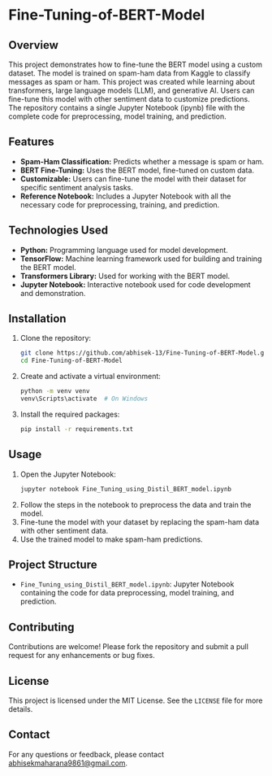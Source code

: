 # Fine-Tuning-of-BERT-Model

## Overview
This project demonstrates how to fine-tune the BERT model using a custom dataset. The model is trained on spam-ham data from Kaggle to classify messages as spam or ham. This project was created while learning about transformers, large language models (LLM), and generative AI. Users can fine-tune this model with other sentiment data to customize predictions. The repository contains a single Jupyter Notebook (ipynb) file with the complete code for preprocessing, model training, and prediction.

## Features
- **Spam-Ham Classification:** Predicts whether a message is spam or ham.
- **BERT Fine-Tuning:** Uses the BERT model, fine-tuned on custom data.
- **Customizable:** Users can fine-tune the model with their dataset for specific sentiment analysis tasks.
- **Reference Notebook:** Includes a Jupyter Notebook with all the necessary code for preprocessing, training, and prediction.

## Technologies Used
- **Python:** Programming language used for model development.
- **TensorFlow:** Machine learning framework used for building and training the BERT model.
- **Transformers Library:** Used for working with the BERT model.
- **Jupyter Notebook:** Interactive notebook used for code development and demonstration.

## Installation
1. Clone the repository:
    ```bash
    git clone https://github.com/abhisek-13/Fine-Tuning-of-BERT-Model.git
    cd Fine-Tuning-of-BERT-Model
    ```
2. Create and activate a virtual environment:
    ```bash
    python -m venv venv
    venv\Scripts\activate  # On Windows
    ```
3. Install the required packages:
    ```bash
    pip install -r requirements.txt
    ```

## Usage
1. Open the Jupyter Notebook:
    ```bash
    jupyter notebook Fine_Tuning_using_Distil_BERT_model.ipynb
    ```
2. Follow the steps in the notebook to preprocess the data and train the model.
3. Fine-tune the model with your dataset by replacing the spam-ham data with other sentiment data.
4. Use the trained model to make spam-ham predictions.

## Project Structure
- `Fine_Tuning_using_Distil_BERT_model.ipynb`: Jupyter Notebook containing the code for data preprocessing, model training, and prediction.

## Contributing
Contributions are welcome! Please fork the repository and submit a pull request for any enhancements or bug fixes.

## License
This project is licensed under the MIT License. See the `LICENSE` file for more details.

## Contact
For any questions or feedback, please contact [abhisekmaharana9861@gmail.com](abhisekmaharana9861@gmail.com).

